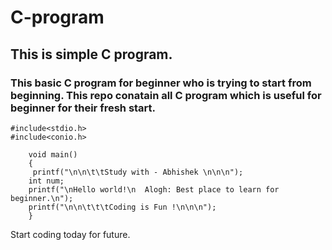 # C-program

## This is simple C program.
### This basic C program for beginner who is trying to start from beginning. This repo conatain all C program which is useful for beginner for their fresh start.

```
#include<stdio.h>
#include<conio.h>
 
    void main()
    {
     printf("\n\n\t\tStudy with - Abhishek \n\n\n");
    int num;
    printf("\nHello world!\n  Alogh: Best place to learn for beginner.\n");
    printf("\n\n\t\t\tCoding is Fun !\n\n\n");
    }
```

Start coding today for future.
    
    
    
